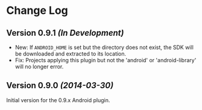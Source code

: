Change Log
==========

Version 0.9.1 *(In Development)*
--------------------------------

 * New: If `ANDROID_HOME` is set but the directory does not exist, the SDK will be downloaded and
   extracted to its location.
 * Fix: Projects applying this plugin but not the 'android' or 'android-library' will no longer
   error.


Version 0.9.0 *(2014-03-30)*
----------------------------

Initial version for the 0.9.x Android plugin.
